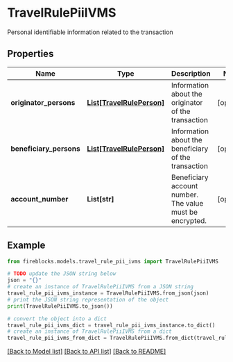 # TravelRulePiiIVMS

Personal identifiable information related to the transaction

## Properties

Name | Type | Description | Notes
------------ | ------------- | ------------- | -------------
**originator_persons** | [**List[TravelRulePerson]**](TravelRulePerson.md) | Information about the originator of the transaction | [optional] 
**beneficiary_persons** | [**List[TravelRulePerson]**](TravelRulePerson.md) | Information about the beneficiary of the transaction | [optional] 
**account_number** | **List[str]** | Beneficiary account number. The value must be encrypted. | [optional] 

## Example

```python
from fireblocks.models.travel_rule_pii_ivms import TravelRulePiiIVMS

# TODO update the JSON string below
json = "{}"
# create an instance of TravelRulePiiIVMS from a JSON string
travel_rule_pii_ivms_instance = TravelRulePiiIVMS.from_json(json)
# print the JSON string representation of the object
print(TravelRulePiiIVMS.to_json())

# convert the object into a dict
travel_rule_pii_ivms_dict = travel_rule_pii_ivms_instance.to_dict()
# create an instance of TravelRulePiiIVMS from a dict
travel_rule_pii_ivms_from_dict = TravelRulePiiIVMS.from_dict(travel_rule_pii_ivms_dict)
```
[[Back to Model list]](../README.md#documentation-for-models) [[Back to API list]](../README.md#documentation-for-api-endpoints) [[Back to README]](../README.md)


